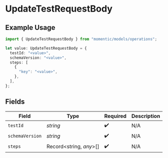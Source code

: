 # UpdateTestRequestBody

## Example Usage

```typescript
import { UpdateTestRequestBody } from "momentic/models/operations";

let value: UpdateTestRequestBody = {
  testId: "<value>",
  schemaVersion: "<value>",
  steps: [
    {
      "key": "<value>",
    },
  ],
};
```

## Fields

| Field                   | Type                    | Required                | Description             |
| ----------------------- | ----------------------- | ----------------------- | ----------------------- |
| `testId`                | *string*                | :heavy_check_mark:      | N/A                     |
| `schemaVersion`         | *string*                | :heavy_check_mark:      | N/A                     |
| `steps`                 | Record<string, *any*>[] | :heavy_check_mark:      | N/A                     |